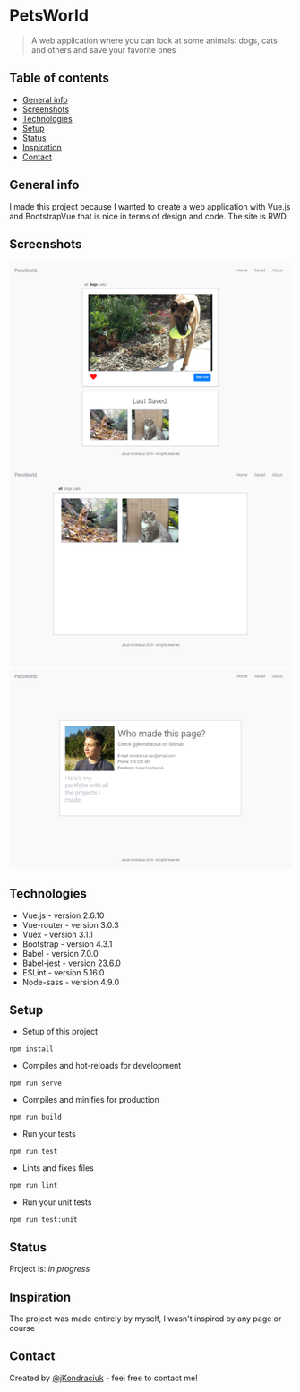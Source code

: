 # PetsWorld
> A web application where you can look at some animals: dogs, cats and others and save your favorite ones

## Table of contents
* [General info](#general-info)
* [Screenshots](#screenshots)
* [Technologies](#technologies)
* [Setup](#setup)
* [Status](#status)
* [Inspiration](#inspiration)
* [Contact](#contact)

## General info
I made this project because I wanted to create a web application with Vue.js and BootstrapVue that is nice in terms of design and code. The site is RWD

## Screenshots
![Home page](./screenshots/home.png)
![Saved page](./screenshots/saved.png)
![About page](./screenshots/about.png)

## Technologies
* Vue.js - version 2.6.10
* Vue-router - version 3.0.3
* Vuex - version 3.1.1
* Bootstrap - version 4.3.1
* Babel - version 7.0.0
* Babel-jest - version 23.6.0
* ESLint - version 5.16.0
* Node-sass - version 4.9.0

## Setup
* Setup of this project
```
npm install
```

* Compiles and hot-reloads for development
```
npm run serve
```

* Compiles and minifies for production
```
npm run build
```

* Run your tests
```
npm run test
```

* Lints and fixes files
```
npm run lint
```

* Run your unit tests
```
npm run test:unit
```

## Status
Project is: _in progress_

## Inspiration
The project was made entirely by myself, I wasn't inspired by any page or course

## Contact
Created by [@jKondraciuk](https://jkondraciuk.github.io/portfolio/) - feel free to contact me!
